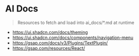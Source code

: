 # AI Docs

> Resources to fetch and load into ai_docs/\*.md at runtime

- https://ui.shadcn.com/docs/theming
- https://ui.shadcn.com/docs/components/navigation-menu
- https://gsap.com/docs/v3/Plugins/TextPlugin/
- https://gsap.com/resources/React/
